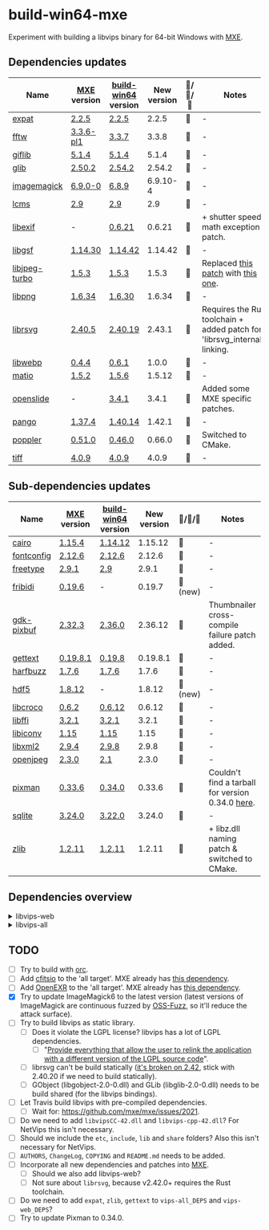 # build-win64-mxe

Experiment with building a libvips binary for 64-bit Windows with [MXE](https://github.com/mxe/mxe).

## Dependencies updates
| Name | [MXE](https://github.com/mxe/mxe) version | [build-win64](https://github.com/jcupitt/build-win64) version | New version | &#x1F53A;/&#x1F537;/&#x1F53B; | Notes
| --- | --- | --- | --- | --- | --- |
| [expat](https://github.com/libexpat/libexpat) | [2.2.5](https://github.com/mxe/mxe/blob/5d4c388be33414e7a802c4959d3d22f759840587/src/expat.mk#L7) | [2.2.5](https://github.com/jcupitt/build-win64/blob/c5d82ef4d6caf9f58956ba9d666d42805454d67e/8.6/vips.modules#L261) | 2.2.5 | &#x1F537; | -
| [fftw](https://github.com/FFTW/fftw3) | [3.3.6-pl1](https://github.com/mxe/mxe/blob/5d4c388be33414e7a802c4959d3d22f759840587/src/fftw.mk#L6) | [3.3.7](https://github.com/jcupitt/build-win64/blob/c5d82ef4d6caf9f58956ba9d666d42805454d67e/8.6/vips.modules#L481) | 3.3.8 | &#x1F53A; | -
| [giflib](https://sourceforge.net/projects/giflib/) | [5.1.4](https://github.com/mxe/mxe/blob/5d4c388be33414e7a802c4959d3d22f759840587/src/giflib.mk#L6) | [5.1.4](https://github.com/jcupitt/build-win64/blob/c5d82ef4d6caf9f58956ba9d666d42805454d67e/8.6/vips.modules#L387) | 5.1.4 | &#x1F537; | -
| [glib](https://github.com/GNOME/glib) | [2.50.2](https://github.com/mxe/mxe/blob/5d4c388be33414e7a802c4959d3d22f759840587/src/glib.mk#L7) | [2.54.2](https://github.com/jcupitt/build-win64/blob/c5d82ef4d6caf9f58956ba9d666d42805454d67e/8.6/vips.modules#L760) | 2.54.2 | &#x1F537; | -
| [imagemagick](https://github.com/ImageMagick/ImageMagick6) | [6.9.0-0](https://github.com/mxe/mxe/blob/5d4c388be33414e7a802c4959d3d22f759840587/src/imagemagick.mk#L7) | [6.8.9](https://github.com/jcupitt/build-win64/blob/c5d82ef4d6caf9f58956ba9d666d42805454d67e/8.6/vips.modules#L663) | 6.9.10-4 | &#x1F53A; | -
| [lcms](https://github.com/mm2/Little-CMS) | [2.9](https://github.com/mxe/mxe/blob/5d4c388be33414e7a802c4959d3d22f759840587/src/lcms.mk#L6) | [2.9](https://github.com/jcupitt/build-win64/blob/c5d82ef4d6caf9f58956ba9d666d42805454d67e/8.6/vips.modules#L494) | 2.9 | &#x1F537; | -
| [libexif](https://github.com/libexif/libexif) | - | [0.6.21](https://github.com/jcupitt/build-win64/blob/c5d82ef4d6caf9f58956ba9d666d42805454d67e/8.6/vips.modules#L601) | 0.6.21 | &#x1F537; | + shutter speed math exception patch.
| [libgsf](https://github.com/GNOME/libgsf) | [1.14.30](https://github.com/mxe/mxe/blob/5d4c388be33414e7a802c4959d3d22f759840587/src/libgsf.mk#L6) | [1.14.42](https://github.com/jcupitt/build-win64/blob/c5d82ef4d6caf9f58956ba9d666d42805454d67e/8.6/vips.modules#L865) | 1.14.42 | &#x1F537; | -
| [libjpeg-turbo](https://libjpeg-turbo.org/) | [1.5.3](https://github.com/mxe/mxe/blob/5d4c388be33414e7a802c4959d3d22f759840587/src/libjpeg-turbo.mk#L6) | [1.5.3](https://github.com/jcupitt/build-win64/blob/c5d82ef4d6caf9f58956ba9d666d42805454d67e/8.6/vips.modules#L580) | 1.5.3 | &#x1F537; | Replaced [this patch](https://github.com/jcupitt/build-win64/blob/c5d82ef4d6caf9f58956ba9d666d42805454d67e/8.6/patches/libjpeg-turbo-bool.patch) with [this one](https://github.com/Alexpux/MINGW-packages/blob/65b698ce5ddc501b9aa9fb649b640f44284eb6df/mingw-w64-libjpeg-turbo/0001-header-compat.mingw.patch).
| [libpng](https://github.com/glennrp/libpng) | [1.6.34](https://github.com/mxe/mxe/blob/5d4c388be33414e7a802c4959d3d22f759840587/src/libpng.mk#L6) | [1.6.30](https://github.com/jcupitt/build-win64/blob/c5d82ef4d6caf9f58956ba9d666d42805454d67e/8.6/vips.modules#L368) | 1.6.34 | &#x1F53A; | -
| [librsvg](https://github.com/GNOME/librsvg) | [2.40.5](https://github.com/mxe/mxe/blob/5d4c388be33414e7a802c4959d3d22f759840587/src/librsvg.mk#L6) | [2.40.19](https://github.com/jcupitt/build-win64/blob/c5d82ef4d6caf9f58956ba9d666d42805454d67e/8.6/vips.modules#L420) | 2.43.1 | &#x1F53A; | Requires the Rust toolchain + added patch for 'librsvg_internals' linking.
| [libwebp](https://github.com/webmproject/libwebp) | [0.4.4](https://github.com/mxe/mxe/blob/5d4c388be33414e7a802c4959d3d22f759840587/src/libwebp.mk#L6) | [0.6.1](https://github.com/jcupitt/build-win64/blob/c5d82ef4d6caf9f58956ba9d666d42805454d67e/8.6/vips.modules#L720) | 1.0.0 | &#x1F53A; | -
| [matio](https://github.com/tbeu/matio) | [1.5.2](https://github.com/mxe/mxe/blob/5d4c388be33414e7a802c4959d3d22f759840587/src/matio.mk#L6) | [1.5.6](https://github.com/jcupitt/build-win64/blob/c5d82ef4d6caf9f58956ba9d666d42805454d67e/8.6/vips.modules#L940) | 1.5.12 | &#x1F53A; | -
| [openslide](https://github.com/openslide/openslide) | - | [3.4.1](https://github.com/jcupitt/build-win64/blob/c5d82ef4d6caf9f58956ba9d666d42805454d67e/8.6/vips.modules#L552) | 3.4.1 | &#x1F537; | Added some MXE specific patches.
| [pango](https://www.pango.org/) | [1.37.4](https://github.com/mxe/mxe/blob/5d4c388be33414e7a802c4959d3d22f759840587/src/pango.mk#L7) | [1.40.14](https://github.com/jcupitt/build-win64/blob/c5d82ef4d6caf9f58956ba9d666d42805454d67e/8.6/vips.modules#L821) | 1.42.1 | &#x1F53A; | -
| [poppler](https://poppler.freedesktop.org/) | [0.51.0](https://github.com/mxe/mxe/blob/5d4c388be33414e7a802c4959d3d22f759840587/src/poppler.mk#L6) | [0.46.0](https://github.com/jcupitt/build-win64/blob/c5d82ef4d6caf9f58956ba9d666d42805454d67e/8.6/vips.modules#L462) | 0.66.0 | &#x1F53A; | Switched to CMake.
| [tiff](http://www.simplesystems.org/libtiff/) | [4.0.9](https://github.com/mxe/mxe/blob/5d4c388be33414e7a802c4959d3d22f759840587/src/tiff.mk#L7) | [4.0.9](https://github.com/jcupitt/build-win64/blob/c5d82ef4d6caf9f58956ba9d666d42805454d67e/8.6/vips.modules#L627) | 4.0.9 | &#x1F537; | -

## Sub-dependencies updates
| Name | [MXE](https://github.com/mxe/mxe) version | [build-win64](https://github.com/jcupitt/build-win64) version | New version | &#x1F53A;/&#x1F537;/&#x1F53B; | Notes
| --- | --- | --- | --- | --- | --- |
| [cairo](https://cairographics.org/) | [1.15.4](https://github.com/mxe/mxe/blob/5d4c388be33414e7a802c4959d3d22f759840587/src/cairo.mk#L6) | [1.14.12](https://github.com/jcupitt/build-win64/blob/c5d82ef4d6caf9f58956ba9d666d42805454d67e/8.6/vips.modules#L799) | 1.15.12 | &#x1F53A; | -
| [fontconfig](https://www.fontconfig.org/) | [2.12.6](https://github.com/mxe/mxe/blob/5d4c388be33414e7a802c4959d3d22f759840587/src/fontconfig.mk#L6) | [2.12.6](https://github.com/jcupitt/build-win64/blob/c5d82ef4d6caf9f58956ba9d666d42805454d67e/8.6/vips.modules#L329) | 2.12.6 | &#x1F537; | -
| [freetype](https://www.freetype.org/) | [2.9.1](https://github.com/mxe/mxe/blob/5d4c388be33414e7a802c4959d3d22f759840587/src/freetype.mk#L6) | [2.9](https://github.com/jcupitt/build-win64/blob/c5d82ef4d6caf9f58956ba9d666d42805454d67e/8.6/vips.modules#L276) | 2.9.1 | &#x1F53A; | -
| [fribidi](https://github.com/fribidi/fribidi) | [0.19.6](https://github.com/mxe/mxe/blob/5d4c388be33414e7a802c4959d3d22f759840587/src/fribidi.mk#L7) | - | 0.19.7 | &#x1F53A; (new) | -
| [gdk-pixbuf](https://github.com/GNOME/gdk-pixbuf) | [2.32.3](https://github.com/mxe/mxe/blob/5d4c388be33414e7a802c4959d3d22f759840587/src/gdk-pixbuf.mk#L7) | [2.36.0](https://github.com/jcupitt/build-win64/blob/c5d82ef4d6caf9f58956ba9d666d42805454d67e/8.6/vips.modules#L847) | 2.36.12 | &#x1F53A; | Thumbnailer cross-compile failure patch added.
| [gettext](https://www.gnu.org/software/gettext/) | [0.19.8.1](https://github.com/mxe/mxe/blob/5d4c388be33414e7a802c4959d3d22f759840587/src/gettext.mk#L6) | [0.19.8](https://github.com/jcupitt/build-win64/blob/c5d82ef4d6caf9f58956ba9d666d42805454d67e/8.6/vips.modules#L248) | 0.19.8.1 | &#x1F53A; | -
| [harfbuzz](https://github.com/harfbuzz/harfbuzz) | [1.7.6](https://github.com/mxe/mxe/blob/5d4c388be33414e7a802c4959d3d22f759840587/src/harfbuzz.mk#L7) | [1.7.6](https://github.com/jcupitt/build-win64/blob/c5d82ef4d6caf9f58956ba9d666d42805454d67e/8.6/vips.modules#L295) | 1.7.6 | &#x1F537; | -
| [hdf5](https://www.hdfgroup.org/solutions/hdf5/) | [1.8.12](https://github.com/mxe/mxe/blob/5d4c388be33414e7a802c4959d3d22f759840587/src/hdf5.mk#L7) | - | 1.8.12 | &#x1F53A; (new) | -
| [libcroco](https://github.com/GNOME/libcroco) | [0.6.2](https://github.com/mxe/mxe/blob/5d4c388be33414e7a802c4959d3d22f759840587/src/libcroco.mk#L7) | [0.6.12](https://github.com/jcupitt/build-win64/blob/c5d82ef4d6caf9f58956ba9d666d42805454d67e/8.6/vips.modules#L400) | 0.6.12 | &#x1F537; | -
| [libffi](https://sourceware.org/libffi/) | [3.2.1](https://github.com/mxe/mxe/blob/5d4c388be33414e7a802c4959d3d22f759840587/src/libffi.mk#L6) | [3.2.1](https://github.com/jcupitt/build-win64/blob/c5d82ef4d6caf9f58956ba9d666d42805454d67e/8.6/vips.modules#L736) | 3.2.1 | &#x1F537; | -
| [libiconv](https://www.gnu.org/software/libiconv/) | [1.15](https://github.com/mxe/mxe/blob/5d4c388be33414e7a802c4959d3d22f759840587/src/libiconv.mk#L6) | [1.15](https://github.com/jcupitt/build-win64/blob/c5d82ef4d6caf9f58956ba9d666d42805454d67e/8.6/vips.modules#L237) | 1.15 | &#x1F537; | -
| [libxml2](https://github.com/GNOME/libxml2) | [2.9.4](https://github.com/mxe/mxe/blob/5d4c388be33414e7a802c4959d3d22f759840587/src/libxml2.mk#L6) | [2.9.8](https://github.com/jcupitt/build-win64/blob/c5d82ef4d6caf9f58956ba9d666d42805454d67e/8.6/vips.modules#L350) | 2.9.8 | &#x1F537; | -
| [openjpeg](http://www.openjpeg.org/) | [2.3.0](https://github.com/mxe/mxe/blob/5d4c388be33414e7a802c4959d3d22f759840587/src/openjpeg.mk#L8) | [2.1](https://github.com/jcupitt/build-win64/blob/c5d82ef4d6caf9f58956ba9d666d42805454d67e/8.6/vips.modules#L520) | 2.3.0 | &#x1F53A; | -
| [pixman](http://www.pixman.org/) | [0.33.6](https://github.com/mxe/mxe/blob/5d4c388be33414e7a802c4959d3d22f759840587/src/pixman.mk#L6) | [0.34.0](https://github.com/jcupitt/build-win64/blob/c5d82ef4d6caf9f58956ba9d666d42805454d67e/8.6/vips.modules#L776) | 0.33.6 | &#x1F53B; | Couldn't find a tarball for version 0.34.0 [here](https://cairographics.org/snapshots/).
| [sqlite](https://www.sqlite.org/) | [3.24.0](https://github.com/mxe/mxe/blob/d6abd58b848ea228f10a994f7d5847d0c3fe83b6/src/sqlite.mk#L7) | [3.22.0](https://github.com/jcupitt/build-win64/blob/c5d82ef4d6caf9f58956ba9d666d42805454d67e/8.6/vips.modules#L538) | 3.24.0 | &#x1F53A; | -
| [zlib](https://zlib.net/) | [1.2.11](https://github.com/mxe/mxe/blob/5d4c388be33414e7a802c4959d3d22f759840587/src/zlib.mk#L6) | [1.2.11](https://github.com/jcupitt/build-win64/blob/c5d82ef4d6caf9f58956ba9d666d42805454d67e/8.6/vips.modules#L225) | 1.2.11 | &#x1F537; | + libz.dll naming patch & switched to CMake.

## Dependencies overview
<details>
 <summary>libvips-web</summary>

```
libvips-42.dll
└───libcairo-2.dll
│   └───libgcc_s_seh-1.dll
│   └───libfontconfig-1.dll
│   │   └───libgcc_s_seh-1.dll
│   │   └───libexpat-1.dll
│   │   └───libfreetype-6.dll
│   │   └───libpng16-16.dll
│   │   └───libz1.dll
│   └───libfreetype-6.dll
│   │   └───libharfbuzz-0.dll  
│   │   └───libpng16-16.dll
│   │   └───libz1.dll
│   └───libpixman-1-0.dll
│   │   └───libgcc_s_seh-1.dll
│   └───libpng16-16.dll
│   │   └───libz1.dll
│   └───libz1.dll
└───libexif-12.dll
│   └───libintl-8.dll
│       └───libiconv-2.dll
└───libexpat-1.dll
└───libfftw3-3.dll
└───libgif-7.dll
└───libglib-2.0-0.dll
│   └───libintl-8.dll
│       └───libiconv-2.dll
└───libgmodule-2.0-0.dll
│   └───libglib-2.0-0.dll
│       └───libintl-8.dll
└───libgobject-2.0-0.dll
│   └───libglib-2.0-0.dll
│   │   └───libintl-8.dll
│   └───libffi-6.dll
└───libgsf-1-114.dll
│   └───libgio-2.0-0.dll
│   │   └───libglib-2.0-0.dll
│   │   └───libgmodule-2.0-0.dll
│   │   └───libgobject-2.0-0.dll
│   │   └───libz1.dll
│   └───libglib-2.0-0.dll
│   │   └───libintl-8.dll
│   └───libgobject-2.0-0.dll
│   │   └───libglib-2.0-0.dll
│   │   └───libffi-6.dll
│   └───libintl-8.dll
│   │   └───libiconv-2.dll
│   └───libxml2-2.dll
│   │   └───libz1.dll
│   │   └───libiconv-2.dll
│   └───libz1.dll
└───libintl-8.dll
│   └───libiconv-2.dll
└───libjpeg-62.dll
└───liblcms2-2.dll
└───libpango-1.0-0.dll
│   └───libfribidi-0.dll
│   │   └───libglib-2.0-0.dll
│   └───libglib-2.0-0.dll
│   │   └───libintl-8.dll
│   └───libgobject-2.0-0.dll
│       └───libglib-2.0-0.dll
│       └───libffi-6.dll
└───libpangoft2-1.0-0.dll
│   └───libpango-1.0-0.dll
│   │   └───libfribidi-0.dll
│   │   └───libglib-2.0-0.dll
│   │   └───libgobject-2.0-0.dll
│   └───libfontconfig-1.dll
│   │   └───libgcc_s_seh-1.dll
│   │   └───libexpat-1.dll
│   │   └───libfreetype-6.dll
│   │   └───libpng16-16.dll
│   │   └───libz1.dll
│   └───libfreetype-6.dll
│   │   └───libharfbuzz-0.dll  
│   │   └───libpng16-16.dll
│   │   └───libz1.dll
│   └───libglib-2.0-0.dll
│   │   └───libintl-8.dll
│   └───libgobject-2.0-0.dll
│   │   └───libglib-2.0-0.dll
│   │   └───libffi-6.dll
│   └───libharfbuzz-0.dll 
│       └───libgcc_s_seh-1.dll
│       └───libfreetype-6.dll
│       └───libglib-2.0-0.dll
└───libpng16-16.dll
│   └───libz1.dll
└───librsvg-2-2.dll
│   └───libcairo-2.dll
│   │   └───libgcc_s_seh-1.dll
│   │   └───libfontconfig-1.dll
│   │   └───libfreetype-6.dll
│   │   └───libpixman-1-0.dll
│   │   └───libpng16-16.dll
│   │   └───libz1.dll
│   └───libcroco-0.6-3.dll
│   │   └───libglib-2.0-0.dll
│   │   └───libxml2-2.dll
│   └───libfontconfig-1.dll
│   │   └───libgcc_s_seh-1.dll
│   │   └───libexpat-1.dll
│   │   └───libfreetype-6.dll
│   │   └───libpng16-16.dll
│   │   └───libz1.dll
│   └───libgdk_pixbuf-2.0-0.dll
│   │   └───libgio-2.0-0.dll
│   │   └───libglib-2.0-0.dll
│   │   └───libgobject-2.0-0.dll
│   │   └───libintl-8.dll
│   │   └───libjpeg-62.dll
│   │   └───libpng16-16.dll
│   │   └───libtiff-5.dll
│   └───libgio-2.0-0.dll
│   │   └───libglib-2.0-0.dll
│   │   └───libgmodule-2.0-0.dll
│   │   └───libgobject-2.0-0.dll
│   │   └───libz1.dll
│   └───libglib-2.0-0.dll
│   │   └───libintl-8.dll
│   └───libgobject-2.0-0.dll
│   │   └───libglib-2.0-0.dll
│   │   └───libffi-6.dll
│   └───libpango-1.0-0.dll
│   │   └───libfribidi-0.dll
│   │   └───libglib-2.0-0.dll
│   │   └───libgobject-2.0-0.dll
│   └───libpangocairo-1.0-0.dll
│   │   └───libpango-1.0-0.dll
│   │   └───libpangoft2-1.0-0.dll
│   │   └───libpangowin32-1.0-0.dll
│   │   └───libcairo-2.dll
│   │   └───libfontconfig-1.dll
│   │   └───libfreetype-6.dll
│   │   └───libglib-2.0-0.dll
│   │   └───libgobject-2.0-0.dll
│   └───libpangoft2-1.0-0.dll
│   │   └───libpango-1.0-0.dll
│   │   └───libfontconfig-1.dll
│   │   └───libfreetype-6.dll
│   │   └───libglib-2.0-0.dll
│   │   └───libgobject-2.0-0.dll
│   │   └───libharfbuzz-0.dll 
│   └───libxml2-2.dll
│       └───libz1.dll
│       └───libiconv-2.dll
└───libtiff-5.dll
│   └───libz1.dll
│   └───libjpeg-62.dll
└───libwebp-7.dll
└───libwebpmux-3.dll
│   └───libwebp-7.dll
└───libz1.dll
```
</details>

<details>
 <summary>libvips-all</summary>
Same as libvips-web + these extra dependencies:

```
libvips-42.dll
└───libMagickCore-6.Q16-6.dll
│   └───libcairo-2.dll
│   │   └───libgcc_s_seh-1.dll
│   │   └───libfontconfig-1.dll
│   │   └───libfreetype-6.dll
│   │   └───libpixman-1-0.dll
│   │   └───libpng16-16.dll
│   │   └───libz1.dll
│   └───libfftw3-3.dll
│   └───libfontconfig-1.dll
│   │   └───libgcc_s_seh-1.dll
│   │   └───libexpat-1.dll
│   │   └───libfreetype-6.dll
│   │   └───libpng16-16.dll
│   │   └───libz1.dll
│   └───libgobject-2.0-0.dll
│   │   └───libglib-2.0-0.dll
│   │   └───libffi-6.dll
│   └───libjpeg-62.dll
│   └───liblcms2-2.dll
│   └───libopenjp2.dll
│   └───libpango-1.0-0.dll
│   │   └───libfribidi-0.dll
│   │   └───libglib-2.0-0.dll
│   │   └───libgobject-2.0-0.dll
│   └───libpangocairo-1.0-0.dll
│   │   └───libpango-1.0-0.dll
│   │   └───libpangoft2-1.0-0.dll
│   │   └───libpangowin32-1.0-0.dll
│   │   └───libcairo-2.dll
│   │   └───libfontconfig-1.dll
│   │   └───libfreetype-6.dll
│   │   └───libglib-2.0-0.dll
│   │   └───libgobject-2.0-0.dll
│   └───libpng16-16.dll
│   └───libtiff-5.dll
│   │   └───libz1.dll
│   │   └───libjpeg-62.dll
│   └───libwebp-7.dll
│   └───libwebpmux-3.dll
│   │   └───libwebp-7.dll
│   └───libxml2-2.dll
│   │   └───libz1.dll
│   │   └───libiconv-2.dll
│   └───libz1.dll
└───libmatio-4.dll
│   └───libz1.dll
│   └───libhdf5-8.dll
│       └───libz1.dll
└───libopenslide-0.dll
│   └───libcairo-2.dll
│   │   └───libgcc_s_seh-1.dll
│   │   └───libfontconfig-1.dll
│   │   └───libfreetype-6.dll
│   │   └───libpixman-1-0.dll
│   │   └───libpng16-16.dll
│   │   └───libz1.dll
│   └───libgdk_pixbuf-2.0-0.dll
│   │   └───libgio-2.0-0.dll
│   │   └───libglib-2.0-0.dll
│   │   └───libgobject-2.0-0.dll
│   │   └───libintl-8.dll
│   │   └───libjpeg-62.dll
│   │   └───libpng16-16.dll
│   │   └───libtiff-5.dll
│   └───libgio-2.0-0.dll
│   │   └───libglib-2.0-0.dll
│   │   └───libgmodule-2.0-0.dll
│   │   └───libgobject-2.0-0.dll
│   │   └───libz1.dll
│   └───libglib-2.0-0.dll
│   │   └───libintl-8.dll
│   └───libgobject-2.0-0.dll
│   │   └───libglib-2.0-0.dll
│   │   └───libffi-6.dll
│   └───libjpeg-62.dll
│   └───libopenjp2.dll
│   └───libpng16-16.dll
│   │   └───libz1.dll
│   └───libsqlite3-0.dll
│   └───libtiff-5.dll
│   │   └───libz1.dll
│   │   └───libjpeg-62.dll
│   └───libxml2-2.dll
│   │   └───libz1.dll
│   │   └───libiconv-2.dll
│   └───libz1.dll
└───libpoppler-glib-8.dll
    └───libpoppler-66.dll
    │   └───libstdc++-6.dll
    │   └───liblcms2-2.dll
    │   └───libopenjp2.dll
    │   └───libjpeg-62.dll
    │   └───libpng16-16.dll
    │   └───libtiff-5.dll
    │   └───libz1.dll
    └───libstdc++-6.dll
    └───libcairo-2.dll
    │   └───libgcc_s_seh-1.dll
    │   └───libfontconfig-1.dll
    │   └───libfreetype-6.dll
    │   └───libpixman-1-0.dll
    │   └───libpng16-16.dll
    │   └───libz1.dll
    └───libfreetype-6.dll
    │   └───libharfbuzz-0.dll  
    │   └───libpng16-16.dll
    │   └───libz1.dll
    └───libgio-2.0-0.dll
    │   └───libglib-2.0-0.dll
    │   └───libgmodule-2.0-0.dll
    │   └───libgobject-2.0-0.dll
    │   └───libz1.dll
    └───libglib-2.0-0.dll
    │   └───libintl-8.dll
    └───libgobject-2.0-0.dll
        └───libglib-2.0-0.dll
        └───libffi-6.dll
```
</details>

## TODO
- [ ] Try to build with [orc](https://github.com/GStreamer/orc).
- [ ] Add [cfitsio](https://heasarc.gsfc.nasa.gov/fitsio/) to the 'all target'. MXE already has [this dependency](https://github.com/mxe/mxe/blob/master/src/cfitsio.mk).
- [ ] Add [OpenEXR](https://github.com/openexr/openexr) to the 'all target'. MXE already has [this dependency](https://github.com/mxe/mxe/blob/master/src/openexr.mk).
- [X] Try to update ImageMagick6 to the latest version (latest versions of ImageMagick are continuous fuzzed by [OSS-Fuzz](https://github.com/google/oss-fuzz), so it'll reduce the attack surface).
- [ ] Try to build libvips as static library.
  - [ ] Does it violate the LGPL license? libvips has a lot of LGPL dependencies.
    - [ ] "[Provide everything that allow the user to relink the application with a different version of the LGPL source code](https://www.gnu.org/licenses/gpl-faq.html#LGPLStaticVsDynamic)".
  - [ ] librsvg can't be build statically ([it's broken on 2.42](https://gitlab.gnome.org/GNOME/librsvg/issues/159), stick with 2.40.20 if we need to build statically).
  - [ ] GObject (libgobject-2.0-0.dll) and GLib (libglib-2.0-0.dll) needs to be build shared (for the libvips bindings).
- [ ] Let Travis build libvips with pre-compiled dependencies.
  - [ ] Wait for: https://github.com/mxe/mxe/issues/2021.
- [ ] Do we need to add `libvipsCC-42.dll` and `libvips-cpp-42.dll`? For NetVips this isn't necessary.
- [ ] Should we include the `etc`, `include`, `lib` and `share` folders? Also this isn't necessary for NetVips.
- [ ] `AUTHORS`, `ChangeLog`, `COPYING` and `README.md` needs to be added.
- [ ] Incorporate all new dependencies and patches into [MXE](https://github.com/mxe/mxe).
  - [ ] Should we also add libvips-web?
  - [ ] Not sure about `librsvg`, because v2.42.0+ requires the Rust toolchain.
- [ ] Do we need to add `expat`, `zlib`, `gettext` to `vips-all_DEPS` and `vips-web_DEPS`?
- [ ] Try to update Pixman to 0.34.0.
